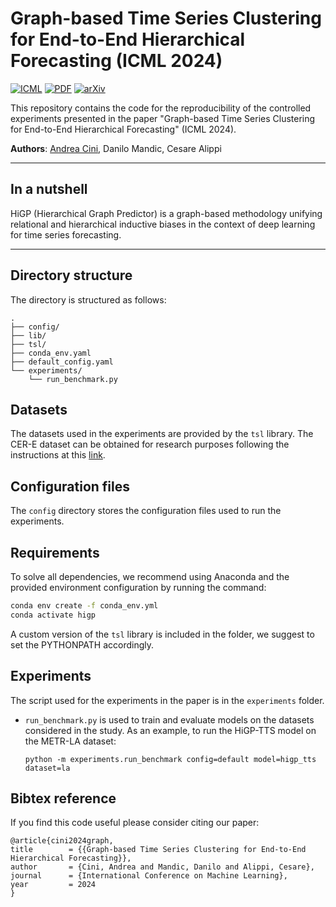 # Graph-based Time Series Clustering for End-to-End Hierarchical Forecasting (ICML 2024)

[![ICML](https://img.shields.io/badge/ICML-2024-blue.svg?style=flat-square)](https://openreview.net/forum?id=nd47Za5jk5)
[![PDF](https://img.shields.io/badge/%E2%87%A9-PDF-orange.svg?style=flat-square)](https://openreview.net/pdf?id=nd47Za5jk5)
[![arXiv](https://img.shields.io/badge/arXiv-2305.19183-b31b1b.svg?style=flat-square)](https://arxiv.org/abs/2305.19183)

This repository contains the code for the reproducibility of the controlled experiments presented in the paper "Graph-based Time Series Clustering for End-to-End Hierarchical Forecasting" (ICML 2024).

**Authors**: [Andrea Cini](mailto:andrea.cini@usi.ch), Danilo Mandic, Cesare Alippi

---

## In a nutshell

HiGP (Hierarchical Graph Predictor) is a graph-based methodology unifying relational and hierarchical inductive biases in the context of deep learning for time series forecasting.

---

## Directory structure

The directory is structured as follows:

```
.
├── config/
├── lib/
├── tsl/
├── conda_env.yaml
├── default_config.yaml
└── experiments/
    └── run_benchmark.py

```

## Datasets

The datasets used in the experiments are provided by the `tsl` library. The CER-E dataset can be obtained for research purposes following the instructions at this [link](https://www.ucd.ie/issda/data/commissionforenergyregulationcer/).

## Configuration files

The `config` directory stores the configuration files used to run the experiments.

## Requirements

To solve all dependencies, we recommend using Anaconda and the provided environment configuration by running the command:

```bash
conda env create -f conda_env.yml
conda activate higp
```

A custom version of the `tsl` library is included in the folder, we suggest to set the PYTHONPATH accordingly.

## Experiments

The script used for the experiments in the paper is in the `experiments` folder.

* `run_benchmark.py` is used to train and evaluate models on the datasets considered in the study. As an example, to run the HiGP-TTS model on the METR-LA dataset:

	```
	python -m experiments.run_benchmark config=default model=higp_tts dataset=la 
	```
 
## Bibtex reference

If you find this code useful please consider citing our paper:

```
@article{cini2024graph,
title        = {{Graph-based Time Series Clustering for End-to-End Hierarchical Forecasting}},
author       = {Cini, Andrea and Mandic, Danilo and Alippi, Cesare},
journal      = {International Conference on Machine Learning},
year         = 2024
}
```